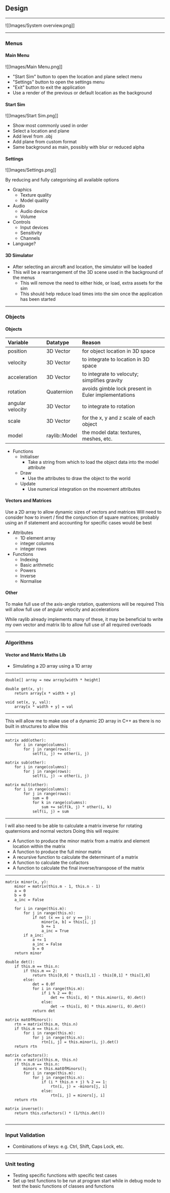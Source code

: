 ## Design
---
![[Images/System overview.png]]

---
### Menus

#### Main Menu

![[Images/Main Menu.png]]

- "Start Sim" button to open the location and plane select menu
- "Settings" button to open the settings menu
- "Exit" button to exit the application
- Use a render of the previous or default location as the background

#### Start Sim

![[Images/Start Sim.png]]

- Show most commonly used in order
- Select a location and plane
- Add level from .obj
- Add plane from custom format
- Same background as main, possibly with blur or reduced alpha

#### Settings

![[Images/Settings.png]]

By reducing and fully categorising all available options 

- Graphics
	- Texture quality
	- Model quality
- Audio
	- Audio device
	- Volume
- Controls
	- Input devices
	- Sensitivity
	- Channels
- Language?

#### 3D Simulator

- After selecting an aircraft and location, the simulator will be loaded
- This will be a rearrangement of the 3D scene used in the background of the menus
	- This will remove the need to either hide, or load, extra assets for the sim
	- This should help reduce load times into the sim once the application has been started

---
### Objects

#### Objects

|Variable|Datatype|Reason|
|:---|:---|:---|
|position|3D Vector|for object location in 3D space|
|velocity|3D Vector|to integrate to location in 3D space|
|acceleration|3D Vector|to integrate to velocuty; simplifies gravity|
|rotation|Quaternion|avoids gimble lock present in Euler implementations|
|angular velocity|3D Vector|to integrate to rotation|
|scale|3D Vector|for the x, y and z scale of each object|
|model|raylib::Model|the model data: textures, meshes, etc.|

- Functions
	- Initialiser
		- Take a string from which to load the object data into the model attribute
	- Draw
		- Use the attributes to draw the object to the world
	- Update
		- Use numerical integration on the movement attributes

#### Vectors and Matrices

Use a 2D array to allow dynamic sizes of vectors and matrices
Will need to consider how to invert / find the conjunction of square matrices; probably using an if statement and accounting for specific cases would be best

- Attributes
	- 1D element array
	- integer columns
	- integer rows
- Functions
	- Indexing
	- Basic arithmetic
	- Powers
	- Inverse
	- Normalise

#### Other

To make full use of the axis-angle rotation, quaternions will be required
This will allow full use of angular velocity and accelerations

While raylib already implements many of these, it may be beneficial to write my own vector and matrix lib to allow full use of all required overloads

---
### Algorithms

#### Vector and Matrix Maths Lib

- Simulating a 2D array using a 1D array

---

```
double[] array = new array[width * height]

double get(x, y):
	return array[x * width + y]

void set(x, y, val):
	array[x * width + y] = val
```

---

This will allow me to make use of a dynamic 2D array in C++ as there is no built in structures to allow this

---

```
matrix add(other):
	for i in range(columns):
		for j in range(rows):
			self(i, j) += other(i, j)

matrix sub(other):
	for i in range(columns):
		for j in range(rows):
			self(i, j) -= other(i, j)

matrix mult(other):
	for i in range(columns):
		for j in range(rows):
			sum = 0
			for k in range(columns):
				sum += self(k, j) * other(i, k)
			self(i, j) = sum
```

---

I will also need to be able to calculate a matrix inverse for rotating quaternions and normal vectors
Doing this will require:
- A function to produce the minor matrix from a matrix and element location within the matrix
- A function to produce the full minor matrix
- A recursive function to calculate the determinant of a matrix
- A function to calculate the cofactors
- A function to calculate the final inverse/transpose of the matrix

---

```
matrix minor(x, y):
	minor = matrix(this.m - 1, this.n - 1)
	a = 0
	b = 0
	a_inc = False

	for i in range(this.m):
		for j in range(this.n):
			if not (x == i or y == j):
				minor[a, b] = this[i, j]
				b += 1
				a_inc = True
		if a_inc:
			a += 1
			a_inc = False
			b = 0
	return minor

double det():
	if this.m == this.n:
		if this.m == 2:
			return this[0,0] * this[1,1] - this[0,1] * this[1,0]
		else:
			det = 0.0f
			for i in range(this.m):
				if i % 2 == 0:
					det += this[i, 0] * this.minor(i, 0).det()
				else:
					det -= this[i, 0] * this.minor(i, 0).det()
			return det

matrix matOfMinors():
	rtn = matrix(this.m, this.n)
	if this.m == this.n:
		for i in range(this.m):
			for j in range(this.n):
				rtn[i, j] = this.minor(i, j).det()
	return rtn

matrix cofactors():
	rtn = matrix(this.m, this.n)
	if this.m == this.n:
		minors = this.matOfMinors();
		for i in range(this.m):
			for j in range(this.n):
				if (i * this.n + j) % 2 == 1:
					rtn(i, j) = -minors[j, i]
				else:
					rtn[i, j] = minors[j, i]
	return rtn

matrix inverse():
	return this.cofactors() * (1/this.det())
	
```


---
### Input Validation

- Combinations of keys: e.g. Ctrl, Shift, Caps Lock, etc.

---
### Unit testing

- Testing specific functions with specific test cases
- Set up test functions to be run at program start while in debug mode to test the basic functions of classes and functions
